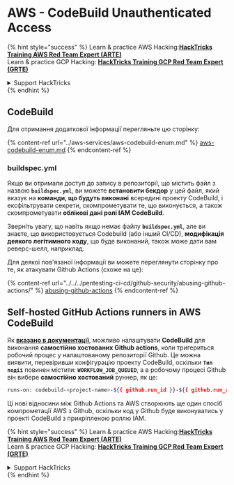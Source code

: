 # AWS - CodeBuild Unauthenticated Access

{% hint style="success" %}
Learn & practice AWS Hacking:<img src="../../../.gitbook/assets/image (1) (1) (1) (1).png" alt="" data-size="line">[**HackTricks Training AWS Red Team Expert (ARTE)**](https://training.hacktricks.xyz/courses/arte)<img src="../../../.gitbook/assets/image (1) (1) (1) (1).png" alt="" data-size="line">\
Learn & practice GCP Hacking: <img src="../../../.gitbook/assets/image (2) (1).png" alt="" data-size="line">[**HackTricks Training GCP Red Team Expert (GRTE)**<img src="../../../.gitbook/assets/image (2) (1).png" alt="" data-size="line">](https://training.hacktricks.xyz/courses/grte)

<details>

<summary>Support HackTricks</summary>

* Check the [**subscription plans**](https://github.com/sponsors/carlospolop)!
* **Join the** 💬 [**Discord group**](https://discord.gg/hRep4RUj7f) or the [**telegram group**](https://t.me/peass) or **follow** us on **Twitter** 🐦 [**@hacktricks\_live**](https://twitter.com/hacktricks_live)**.**
* **Share hacking tricks by submitting PRs to the** [**HackTricks**](https://github.com/carlospolop/hacktricks) and [**HackTricks Cloud**](https://github.com/carlospolop/hacktricks-cloud) github repos.

</details>
{% endhint %}

## CodeBuild

Для отримання додаткової інформації перегляньте цю сторінку:

{% content-ref url="../aws-services/aws-codebuild-enum.md" %}
[aws-codebuild-enum.md](../aws-services/aws-codebuild-enum.md)
{% endcontent-ref %}

### buildspec.yml

Якщо ви отримали доступ до запису в репозиторії, що містить файл з назвою **`buildspec.yml`**, ви можете **встановити бекдор** у цей файл, який вказує на **команди, що будуть виконані** всередині проекту CodeBuild, і ексфільтрувати секрети, скомпрометувати те, що виконується, а також скомпрометувати **облікові дані ролі IAM CodeBuild**.

Зверніть увагу, що навіть якщо немає файлу **`buildspec.yml`**, але ви знаєте, що використовується Codebuild (або інший CI/CD), **модифікація деякого легітимного коду**, що буде виконаний, також може дати вам реверс-шелл, наприклад.

Для деякої пов'язаної інформації ви можете переглянути сторінку про те, як атакувати Github Actions (схоже на це):

{% content-ref url="../../../pentesting-ci-cd/github-security/abusing-github-actions/" %}
[abusing-github-actions](../../../pentesting-ci-cd/github-security/abusing-github-actions/)
{% endcontent-ref %}

## Self-hosted GitHub Actions runners in AWS CodeBuild <a href="#action-runner" id="action-runner"></a>

Як [**вказано в документації**](https://docs.aws.amazon.com/codebuild/latest/userguide/action-runner.html), можливо налаштувати **CodeBuild** для виконання **самостійно хостованих Github actions**, коли тригериться робочий процес у налаштованому репозиторії Github. Це можна виявити, перевіривши конфігурацію проекту CodeBuild, оскільки **`Тип події`** повинен містити: **`WORKFLOW_JOB_QUEUED`**, а в робочому процесі Github він вибере **самостійно хостований** руннер, як це:
```bash
runs-on: codebuild-<project-name>-${{ github.run_id }}-${{ github.run_attempt }}
```
Ці нові відносини між Github Actions та AWS створюють ще один спосіб компрометації AWS з Github, оскільки код у Github буде виконуватись у проекті CodeBuild з прикріпленою роллю IAM.

{% hint style="success" %}
Learn & practice AWS Hacking:<img src="../../../.gitbook/assets/image (1) (1) (1) (1).png" alt="" data-size="line">[**HackTricks Training AWS Red Team Expert (ARTE)**](https://training.hacktricks.xyz/courses/arte)<img src="../../../.gitbook/assets/image (1) (1) (1) (1).png" alt="" data-size="line">\
Learn & practice GCP Hacking: <img src="../../../.gitbook/assets/image (2) (1).png" alt="" data-size="line">[**HackTricks Training GCP Red Team Expert (GRTE)**<img src="../../../.gitbook/assets/image (2) (1).png" alt="" data-size="line">](https://training.hacktricks.xyz/courses/grte)

<details>

<summary>Support HackTricks</summary>

* Check the [**subscription plans**](https://github.com/sponsors/carlospolop)!
* **Join the** 💬 [**Discord group**](https://discord.gg/hRep4RUj7f) or the [**telegram group**](https://t.me/peass) or **follow** us on **Twitter** 🐦 [**@hacktricks\_live**](https://twitter.com/hacktricks_live)**.**
* **Share hacking tricks by submitting PRs to the** [**HackTricks**](https://github.com/carlospolop/hacktricks) and [**HackTricks Cloud**](https://github.com/carlospolop/hacktricks-cloud) github repos.

</details>
{% endhint %}
